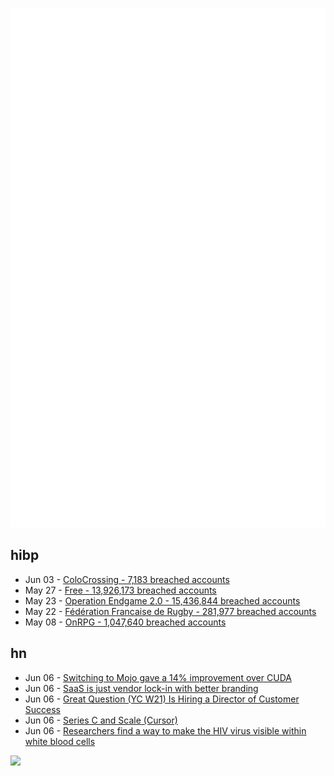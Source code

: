 ![Metrics](https://raw.githubusercontent.com/phixion/phixion/master/metrics.svg)

## hibp

<!--
for https://github.com/phixion/phixion/blob/main/.github/workflows/feeds.yml
-->
<!--START_SECTION:haveibeenpwnd-->
- Jun 03 - [ColoCrossing - 7,183 breached accounts](https://haveibeenpwned.com/Breach/ColoCrossing)
- May 27 - [Free - 13,926,173 breached accounts](https://haveibeenpwned.com/Breach/FreeMobile)
- May 23 - [Operation Endgame 2.0 - 15,436,844 breached accounts](https://haveibeenpwned.com/Breach/OperationEndgame2)
- May 22 - [Fédération Francaise de Rugby - 281,977 breached accounts](https://haveibeenpwned.com/Breach/FFR)
- May 08 - [OnRPG - 1,047,640 breached accounts](https://haveibeenpwned.com/Breach/OnRPG)
<!--END_SECTION:haveibeenpwnd-->

## hn

<!--
for https://github.com/phixion/phixion/blob/main/.github/workflows/feeds.yml
-->
<!--START_SECTION:hn-->
- Jun 06 - [Switching to Mojo gave a 14% improvement over CUDA](https://veitner.bearblog.dev/highly-efficient-matrix-transpose-in-mojo/)
- Jun 06 - [SaaS is just vendor lock-in with better branding](https://rwsdk.com/blog/saas-is-just-vendor-lock-in-with-better-branding)
- Jun 06 - [Great Question (YC W21) Is Hiring a Director of Customer Success](https://www.ycombinator.com/companies/great-question/jobs/fYB5UKu-director-of-customer-success)
- Jun 06 - [Series C and Scale (Cursor)](https://www.cursor.com/en/blog/series-c)
- Jun 06 - [Researchers find a way to make the HIV virus visible within white blood cells](https://www.theguardian.com/global-development/2025/jun/05/breakthrough-in-search-for-hiv-cure-leaves-researchers-overwhelmed)
<!--END_SECTION:hn-->

<!--
for https://yhype.me
-->
![](https://hit.yhype.me/github/profile?user_id=13013670)
